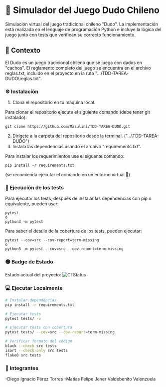 # 🎲 Simulador del Juego Dudo Chileno

Simulación virtual del juego tradicional chileno "Dudo". La implementación está realizada en el lenguaje de programación Python e incluye la lógica del juego junto con tests que verifican su correcto funcionamiento.

## 📖 Contexto
El Dudo es un juego tradicional chileno que se juega con dados en "cachos".
El reglamento completo del juego se encuentra en el archivo reglas.txt, incluido en el proyecto en la ruta "...\TDD-TAREA-DUDO\reglas.txt".

### ⚙️ Instalación
1. Clona el repositorio en tu máquina local.

Para clonar el repositorio ejecute el siguiente comando (debe tener git instalado):
````
git clone https://github.com/Mazulini/TDD-TAREA-DUDO.git
````
2. Dirígete a la carpeta del repositorio desde la terminal. ("...\TDD-TAREA-DUDO")
3. Instala las dependencias usando el archivo "requirements.txt".

Para instalar los requerimientos use el siguente comando:
````
pip install -r requirements.txt
````
(se recomienda ejecutar el comando en un entorno virtual 🐍)

### 🧪 Ejecución de los tests
Para ejecutar los tests, después de instalar las dependencias con pip o equivalente, pueden usar:
```
pytest
o
python3 -m pytest
```

Para saber el detalle de la cobertura de los tests, pueden ejecutar:
```
pytest --cov=src --cov-report=term-missing
o
python3 -m pytest --cov=src --cov-report=term-missing
```

### 🟢 Badge de Estado
Estado actual del proyecto:
![CI Status](https://github.com/Mazulini/Tarea-Dudo-TDD/actions/workflows/ci.yml/badge.svg)

### 💻 Ejecutar Localmente

```bash
# Instalar dependencias
pip install -r requirements.txt

# Ejecutar tests
pytest tests/ -v

# Ejecutar tests con cobertura
pytest tests/ --cov=src --cov-report=term-missing

# Verificar formato del código
black --check src tests
isort --check-only src tests
flake8 src tests
```

### 🧑 Integrantes 
-Diego Ignacio Pérez Torres
-Matias Felipe Jener Valdebenito Valenzuela